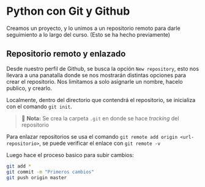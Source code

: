 # Python con Git y Github

Creamos un proyecto, y lo unimos a un repositorio remoto para darle seguimiento a lo largo del curso. (Esto se ha hecho previamente)

## Repositorio remoto y enlazado

Desde nuestro perfil de Github, se busca la opción `New repository`, esto nos llevara a una panatalla donde se nos mostrarán distintas opciones para crear el repositorio. Nos limitamos a solo asignarle un nombre, hacelo publico, y crearlo.

Localmente, dentro del directorio que contendrá el repositorio, se inicializa con el comando `git init`.

> 📝 **Nota:** Se crea la carpeta `.git` en donde se hace *tracking* del repositorio

Para enlazar repositorios se usa el comando `git remote add origin <url-repositorio>`, se puede verificar el enlace con `git remote -v`

Luego hace el proceso basico para subir cambios:

```sh
git add *
git commit -m "Primeros cambios"
git push origin master
```
